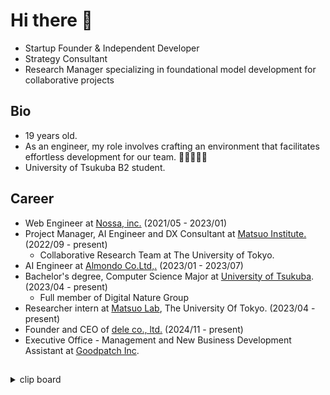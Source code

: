 # Hi there 👋

- Startup Founder & Independent Developer
- Strategy Consultant 
- Research Manager specializing in foundational model development for collaborative projects

## Bio
- 19 years old.
- As an engineer, my role involves crafting an environment that facilitates effortless development for our team. 🧑‍💻👩‍💻✨
- University of Tsukuba B2 student.

## Career
- Web Engineer at [Nossa, inc.](https://www.nossa.co.jp) (2021/05 - 2023/01)
- Project Manager, AI Engineer and DX Consultant at [Matsuo Institute.](https://matsuo-institute.com) (2022/09 - present)
  - Collaborative Research Team at The University of Tokyo.
- AI Engineer at [Almondo Co.Ltd,.](http://almondotech.com/) (2023/01 - 2023/07)
- Bachelor's degree, Computer Science Major at [University of Tsukuba](https://www.tsukuba.ac.jp/en/). (2023/04 - present)
  - Full member of Digital Nature Group
- Researcher intern at [Matsuo Lab](https://weblab.t.u-tokyo.ac.jp), The University Of Tokyo. (2023/04 - present)
- Founder and CEO of [dele co., ltd.](https://dele.work) (2024/11 - present)
- Executive Office - Management and New Business Development Assistant at [Goodpatch Inc](https://goodpatch.com/).


## 

<details>

<summary>clip board</summary>

## 紹介文

### フリーテキスト

```text
2005年生まれ。筑波大学情報学群情報メディア創成学類に在籍し、学部2年として学んでいる。
落合陽一研究室にはフルメンバーとして早期に所属。
高校時代には未踏ジュニアに採択され、「学校版Uber Eats」を実現するWebアプリを開発し、スーパークリエータに認定された。
Webに蓄積されたデータを活用したいという思いからデータサイエンスへの関心を深めるようになる。
その後、高校3年生だった2022年9月より松尾研究所にインターンとして参画。
上場企業を中心とした他企業のDX戦略の立案・開発や、国家プロジェクトのGI基金に採択された自動運転やロボティクスの研究開発など、多岐にわたる業務に携わる。
同時期、東京大学松尾研究室の共同研究学生ともなり、松尾研のChatGPTアクセラプログラムの活動をもとに中央省庁の技術アドバイザなどを務める。
以降は松尾研究所の共同研究プロジェクトにおいてPMとして研究開発をリードしている。
さらに、株式会社deleを創業。
生成AIをはじめとする先端技術を活用しながら、企業の戦略的課題に伴走して解決する受託事業や、自社サービスの開発を行うスタートアップとして活動を展開している。
2025年2月より株式会社グッドパッチの社長室にて、グループ全体の経営や新規事業開発など開発を超えた領域にてアシスタントとして従事。
```


### 100字要約

```text
2005年生まれ。筑波大学部2年・落合研所属。未踏ジュニアスーパークリエータ。松尾研にてDX文脈での新規事業開発や自動運転等の研究開発、グッドパッチ社長室で経営や新規事業開発のリードし、dele創業。
```
</details>
